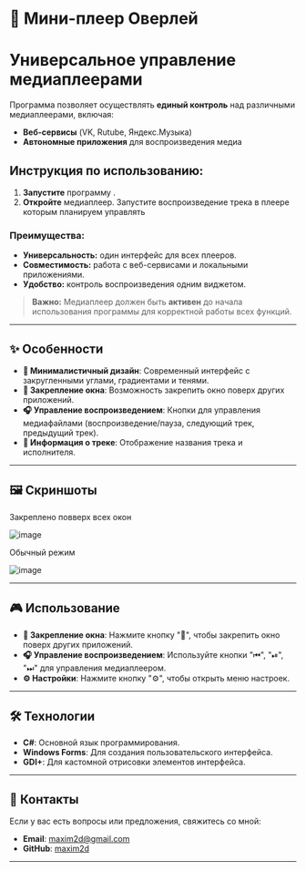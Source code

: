 # 🎵 Мини-плеер Оверлей

# Универсальное управление медиаплеерами  

Программа позволяет осуществлять **единый контроль** над различными медиаплеерами, включая:  
- **Веб-сервисы** (VK, Rutube, Яндекс.Музыка)  
- **Автономные приложения** для воспроизведения медиа  

## Инструкция по использованию:  
1. **Запустите** программу .  
2. **Откройте** медиаплеер. Запустите воспроизведение трека в плеере которым планируем управлять 

### Преимущества:  
- **Универсальность:** один интерфейс для всех плееров.  
- **Совместимость:** работа с веб-сервисами и локальными приложениями.  
- **Удобство:** контроль воспроизведения одним виджетом.  

> **Важно:** Медиаплеер должен быть **активен** до начала использования программы для корректной работы всех функций.  



---

## ✨ Особенности

- **🎨 Минималистичный дизайн**: Современный интерфейс с закругленными углами, градиентами и тенями.
- **📌 Закрепление окна**: Возможность закрепить окно поверх других приложений.
- **🎧 Управление воспроизведением**: Кнопки для управления медиафайлами (воспроизведение/пауза, следующий трек, предыдущий трек).
- **📄 Информация о треке**: Отображение названия трека и исполнителя.

---

## 🖼️ Скриншоты
Закреплено  повверх всех окон

![image](https://github.com/user-attachments/assets/fb93c86b-43e2-4ff9-94fa-2f4fac9c7c44)

Обычный режим

![image](https://github.com/user-attachments/assets/2939fa6f-bc8a-4c03-bc5e-16105da44bf7)




---

## 🎮 Использование

- **📌 Закрепление окна**: Нажмите кнопку "📌", чтобы закрепить окно поверх других приложений.
- **🎧 Управление воспроизведением**: Используйте кнопки "⏮", "⏯", "⏭" для управления медиаплеером.
- **⚙️ Настройки**: Нажмите кнопку "⚙️", чтобы открыть меню настроек.

---

## 🛠️ Технологии

- **C#**: Основной язык программирования.
- **Windows Forms**: Для создания пользовательского интерфейса.
- **GDI+**: Для кастомной отрисовки элементов интерфейса.



---



## 📧 Контакты

Если у вас есть вопросы или предложения, свяжитесь со мной:

- **Email**: maxim2d@gmail.com
- **GitHub**: [maxim2d](https://github.com/maxim2d)

---
